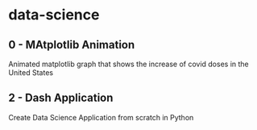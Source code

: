 # data-science

## 0 - MAtplotlib Animation

Animated matplotlib graph that shows the increase of covid doses in the United States

## 2 - Dash Application

Create Data Science Application from scratch in Python 
